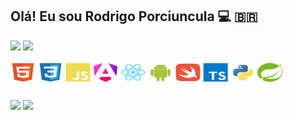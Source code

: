 ## Olá! Eu sou Rodrigo Porciuncula 💻 🇧🇷
<div>
  <picture>
    <source srcset="https://github-readme-stats.vercel.app/api?username=RdPorciuncula&show_icons=true&theme=github_dark" media="(prefers-color-scheme: dark)"/>
    <source srcset="https://github-readme-stats.vercel.app/api?username=RdPorciuncula&show_icons=true" media="(prefers-color-scheme: light), (prefers-color-scheme: no-                 preference)"/>
    <img src="https://github-readme-stats.vercel.app/api?username=RdPorciuncula&show_icons=true" />
  </picture>
    
  <picture>
    <source srcset="https://github-readme-stats.vercel.app/api/top-langs/?username=RdPorciuncula&size_weight=0.5&count_weight=0.5&layout=donut&theme=blue_navy"/>
    <img src="https://github-readme-stats.vercel.app/api?username=RdPorciuncula&show_icons=true" />
  </picture>
</div>

<!-- TECNOLOGIAS -->
<div style="display: inline_block"><br>
  <img align="center" alt="RJP-HTML" height="30" width="40" src="https://raw.githubusercontent.com/devicons/devicon/master/icons/html5/html5-original.svg">
  <img align="center" alt="RJP-CSS" height="30" width="40" src="https://raw.githubusercontent.com/devicons/devicon/master/icons/css3/css3-original.svg">
  <img align="center" alt="RJP-JS" height="30" width="40" src="https://raw.githubusercontent.com/devicons/devicon/master/icons/javascript/javascript-plain.svg">
  <img align="center" alt="RJP-ANGULAR" height="30" width="40" src="https://raw.githubusercontent.com/devicons/devicon/master/icons/angular/angular-original.svg">
  <img align="center" alt="RJP-REACT" height="30" width="40" src="https://raw.githubusercontent.com/devicons/devicon/master/icons/react/react-original.svg">
  <img align="center" alt="RJP-ANDROID" height="30" width="40" src="https://raw.githubusercontent.com/devicons/devicon/master/icons/android/android-original.svg">
  <img align="center" alt="RJP-SWIFT" height="30" width="40" src="https://raw.githubusercontent.com/devicons/devicon/master/icons/swift/swift-original.svg">
  <img align="center" alt="RJP-TS" height="30" width="40" src="https://raw.githubusercontent.com/devicons/devicon/master/icons/typescript/typescript-plain.svg">
  <img align="center" alt="RJP-PYTHON" height="30" width="40" src="https://raw.githubusercontent.com/devicons/devicon/master/icons/python/python-original.svg">
  <img align="center" alt="RJP-SPRINGBOOT" height="30" width="40" src="https://raw.githubusercontent.com/devicons/devicon/master/icons/spring/spring-original.svg">
</div>

##

<!-- REDES SOCIAIS -->
<div>
  <a href = "mailto:rodrigojporciuncula@gmail.com"><img src="https://img.shields.io/badge/-Gmail-%23333?style=for-the-badge&logo=gmail&logoColor=red" target="_blank"></a>
  <a href="https://www.linkedin.com/in/rdg-porciuncula">
    <img src="https://img.shields.io/badge/LinkedIn-0077B5?style=for-the-badge&logo=linkedin&logoColor=white"/>
  </a>
</div>
